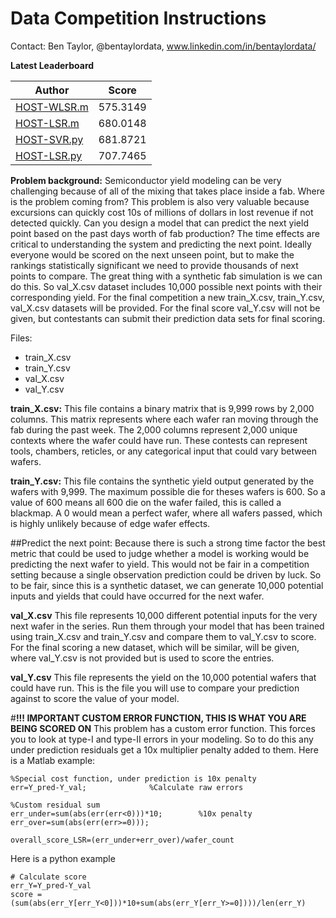 # Data Competition Instructions

Contact: Ben Taylor, @bentaylordata, www.linkedin.com/in/bentaylordata/

**Latest Leaderboard**

| Author  | Score |
| ------------- | ------------- |
| [HOST-WLSR.m](https://bitbucket.org/bentaylorche/utahdatacompetition/src/80bac679314cfae3477a5384d34e42f8c0350ce3/WLSR_example.m?at=master)  | 575.3149  |
| [HOST-LSR.m](https://bitbucket.org/bentaylorche/utahdatacompetition/src/80bac679314cfae3477a5384d34e42f8c0350ce3/LSR_example.m?at=master)  | 680.0148  |
| [HOST-SVR.py](https://bitbucket.org/bentaylorche/utahdatacompetition/src/5cf8894e4dce099a7d39d9063fc4550d3df7d260/SVR_example.py?at=master)  | 681.8721  |
| [HOST-LSR.py](https://bitbucket.org/bentaylorche/utahdatacompetition/src/5cf8894e4dce099a7d39d9063fc4550d3df7d260/LSR_example.py?at=master)  | 707.7465  |

**Problem background:**
Semiconductor yield modeling can be very challenging because of all of the mixing that takes place inside a fab. Where is the problem coming from? This problem is also very valuable because excursions can quickly cost 10s of millions of dollars in lost revenue if not detected quickly. Can you design a model that can predict the next yield point based on the past days worth of fab production? The time effects are critical to understanding the system and predicting the next point. Ideally everyone would be scored on the next unseen point, but to make the rankings statistically significant we need to provide thousands of next points to compare. The great thing with a synthetic fab simulation is we can do this. So val_X.csv dataset includes 10,000 possible next points with their corresponding yield. For the final competition a new train_X.csv, train_Y.csv, val_X.csv datasets will be provided. For the final score val_Y.csv will not be given, but contestants can submit their prediction data sets for final scoring.


Files:

  * train_X.csv
  * train_Y.csv
  * val_X.csv
  * val_Y.csv

**train_X.csv:**
This file contains a binary matrix that is 9,999 rows by 2,000 columns. This matrix represents where each wafer ran moving through the fab during the past week. The 2,000 columns represent 2,000 unique contexts where the wafer could have run. These contests can represent tools, chambers, reticles, or any categorical input that could vary between wafers.

**train_Y.csv:**
This file contains the synthetic yield output generated by the wafers with 9,999. The maximum possible die for theses wafers is 600. So a value of 600 means all 600 die on the wafer failed, this is called a blackmap. A 0 would mean a perfect wafer, where all wafers passed, which is highly unlikely because of edge wafer effects.

##Predict the next point:
Because there is such a strong time factor the best metric that could be used to judge whether a model is working would be predicting the next wafer to yield. This would not be fair in a competition setting because a single observation prediction could be driven by luck. So to be fair, since this is a synthetic dataset, we can generate 10,000 potential inputs and yields that could have occurred for the next wafer.

**val_X.csv**
This file represents 10,000 different potential inputs for the very next wafer in the series. Run them through your model that has been trained using train_X.csv and train_Y.csv and compare them to val_Y.csv to score. For the final scoring a new dataset, which will be similar, will be given, where val_Y.csv is not provided but is used to score the entries.

**val_Y.csv**
This file represents the yield on the 10,000 potential wafers that could have run. This is the file you will use to compare your prediction against to score the value of your model.

#**!!! IMPORTANT CUSTOM ERROR FUNCTION, THIS IS WHAT YOU ARE BEING SCORED ON**
This problem has a custom error function. This forces you to look at type-I and type-II errors in your modeling. So to do this any under prediction residuals get a 10x multiplier penalty added to them. Here is a Matlab example:

```
%Special cost function, under prediction is 10x penalty
err=Y_pred-Y_val;              %Calculate raw errors

%Custom residual sum
err_under=sum(abs(err(err<0)))*10;        %10x penalty
err_over=sum(abs(err(err>=0)));

overall_score_LSR=(err_under+err_over)/wafer_count
```

Here is a python example

```
# Calculate score
err_Y=Y_pred-Y_val
score = (sum(abs(err_Y[err_Y<0]))*10+sum(abs(err_Y[err_Y>=0])))/len(err_Y)
```




